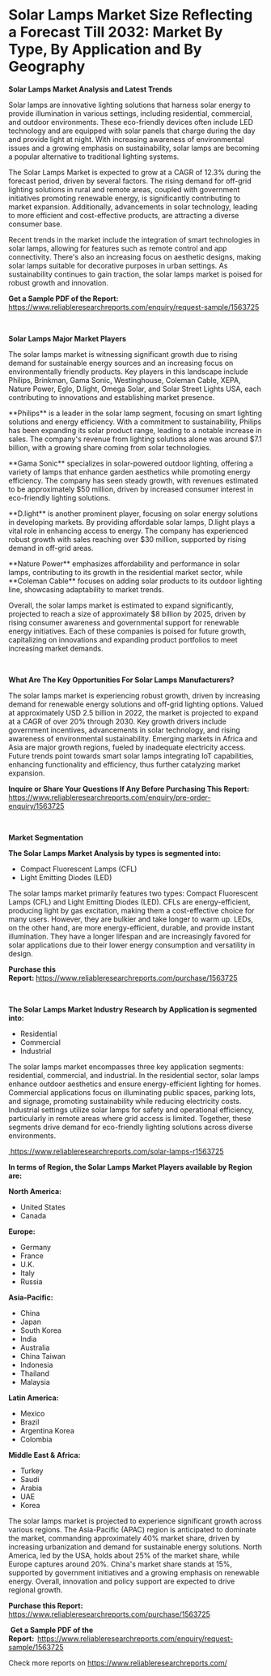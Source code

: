 <p><h1>Solar Lamps Market Size Reflecting a Forecast Till 2032: Market By Type, By Application and By Geography</h1></p><p><strong>Solar Lamps Market Analysis and Latest Trends</strong></p>
<p><p>Solar lamps are innovative lighting solutions that harness solar energy to provide illumination in various settings, including residential, commercial, and outdoor environments. These eco-friendly devices often include LED technology and are equipped with solar panels that charge during the day and provide light at night. With increasing awareness of environmental issues and a growing emphasis on sustainability, solar lamps are becoming a popular alternative to traditional lighting systems.</p><p>The Solar Lamps Market is expected to grow at a CAGR of 12.3% during the forecast period, driven by several factors. The rising demand for off-grid lighting solutions in rural and remote areas, coupled with government initiatives promoting renewable energy, is significantly contributing to market expansion. Additionally, advancements in solar technology, leading to more efficient and cost-effective products, are attracting a diverse consumer base. </p><p>Recent trends in the market include the integration of smart technologies in solar lamps, allowing for features such as remote control and app connectivity. There's also an increasing focus on aesthetic designs, making solar lamps suitable for decorative purposes in urban settings. As sustainability continues to gain traction, the solar lamps market is poised for robust growth and innovation.</p></p>
<p><strong>Get a Sample PDF of the Report:&nbsp;</strong> <a href="https://www.reliableresearchreports.com/enquiry/request-sample/1563725?utm_campaign=3253&utm_medium=2&utm_source=Github&utm_content=ia&utm_term=05042025&utm_id=solar-lamps">https://www.reliableresearchreports.com/enquiry/request-sample/1563725</a></p>
<p>&nbsp;</p>
<p><strong>Solar Lamps Major Market Players</strong></p>
<p><p>The solar lamps market is witnessing significant growth due to rising demand for sustainable energy sources and an increasing focus on environmentally friendly products. Key players in this landscape include Philips, Brinkman, Gama Sonic, Westinghouse, Coleman Cable, XEPA, Nature Power, Eglo, D.light, Omega Solar, and Solar Street Lights USA, each contributing to innovations and establishing market presence.</p><p>**Philips** is a leader in the solar lamp segment, focusing on smart lighting solutions and energy efficiency. With a commitment to sustainability, Philips has been expanding its solar product range, leading to a notable increase in sales. The company's revenue from lighting solutions alone was around $7.1 billion, with a growing share coming from solar technologies.</p><p>**Gama Sonic** specializes in solar-powered outdoor lighting, offering a variety of lamps that enhance garden aesthetics while promoting energy efficiency. The company has seen steady growth, with revenues estimated to be approximately $50 million, driven by increased consumer interest in eco-friendly lighting solutions.</p><p>**D.light** is another prominent player, focusing on solar energy solutions in developing markets. By providing affordable solar lamps, D.light plays a vital role in enhancing access to energy. The company has experienced robust growth with sales reaching over $30 million, supported by rising demand in off-grid areas.</p><p>**Nature Power** emphasizes affordability and performance in solar lamps, contributing to its growth in the residential market sector, while **Coleman Cable** focuses on adding solar products to its outdoor lighting line, showcasing adaptability to market trends.</p><p>Overall, the solar lamps market is estimated to expand significantly, projected to reach a size of approximately $8 billion by 2025, driven by rising consumer awareness and governmental support for renewable energy initiatives. Each of these companies is poised for future growth, capitalizing on innovations and expanding product portfolios to meet increasing market demands.</p></p>
<p>&nbsp;</p>
<p><strong>What Are The Key Opportunities For Solar Lamps Manufacturers?</strong></p>
<p><p>The solar lamps market is experiencing robust growth, driven by increasing demand for renewable energy solutions and off-grid lighting options. Valued at approximately USD 2.5 billion in 2022, the market is projected to expand at a CAGR of over 20% through 2030. Key growth drivers include government incentives, advancements in solar technology, and rising awareness of environmental sustainability. Emerging markets in Africa and Asia are major growth regions, fueled by inadequate electricity access. Future trends point towards smart solar lamps integrating IoT capabilities, enhancing functionality and efficiency, thus further catalyzing market expansion.</p></p>
<p><strong>Inquire or Share Your Questions If Any Before Purchasing This Report:</strong> <a href="https://www.reliableresearchreports.com/enquiry/pre-order-enquiry/1563725?utm_campaign=3253&utm_medium=2&utm_source=Github&utm_content=ia&utm_term=05042025&utm_id=solar-lamps">https://www.reliableresearchreports.com/enquiry/pre-order-enquiry/1563725</a></p>
<p>&nbsp;</p>
<p><strong>Market Segmentation</strong></p>
<p><strong>The Solar Lamps Market Analysis by types is segmented into:</strong></p>
<p><ul><li>Compact Fluorescent Lamps (CFL)</li><li>Light Emitting Diodes (LED)</li></ul></p>
<p><p>The solar lamps market primarily features two types: Compact Fluorescent Lamps (CFL) and Light Emitting Diodes (LED). CFLs are energy-efficient, producing light by gas excitation, making them a cost-effective choice for many users. However, they are bulkier and take longer to warm up. LEDs, on the other hand, are more energy-efficient, durable, and provide instant illumination. They have a longer lifespan and are increasingly favored for solar applications due to their lower energy consumption and versatility in design.</p></p>
<p><strong>Purchase this Report:&nbsp;</strong><a href="https://www.reliableresearchreports.com/purchase/1563725?utm_campaign=3253&utm_medium=2&utm_source=Github&utm_content=ia&utm_term=05042025&utm_id=solar-lamps">https://www.reliableresearchreports.com/purchase/1563725</a></p>
<p>&nbsp;</p>
<p><strong>The Solar Lamps Market Industry Research by Application is segmented into:</strong></p>
<p><ul><li>Residential</li><li>Commercial</li><li>Industrial</li></ul></p>
<p><p>The solar lamps market encompasses three key application segments: residential, commercial, and industrial. In the residential sector, solar lamps enhance outdoor aesthetics and ensure energy-efficient lighting for homes. Commercial applications focus on illuminating public spaces, parking lots, and signage, promoting sustainability while reducing electricity costs. Industrial settings utilize solar lamps for safety and operational efficiency, particularly in remote areas where grid access is limited. Together, these segments drive demand for eco-friendly lighting solutions across diverse environments.</p></p>
<p><a href="https://www.reliableresearchreports.com/solar-lamps-r1563725?utm_campaign=3253&utm_medium=2&utm_source=Github&utm_content=ia&utm_term=05042025&utm_id=solar-lamps">&nbsp;https://www.reliableresearchreports.com/solar-lamps-r1563725</a></p>
<p><strong>In terms of Region, the Solar Lamps Market Players available by Region are:</strong></p>
<p>
    <p> <strong> North America: </strong>
        <ul>
            <li>United States</li>
            <li>Canada</li>
        </ul>
        </p> 
    <p> <strong> Europe: </strong>
        <ul>
            <li>Germany</li>
            <li>France</li>
            <li>U.K.</li>
            <li>Italy</li>
            <li>Russia</li>
        </ul>
        </p> 
    <p> <strong> Asia-Pacific: </strong>
        <ul>
            <li>China</li>
            <li>Japan</li>
            <li>South Korea</li>
            <li>India</li>
            <li>Australia</li>
            <li>China Taiwan</li>
            <li>Indonesia</li>
            <li>Thailand</li>
            <li>Malaysia</li>
        </ul>
        </p> 
    <p> <strong> Latin America: </strong>
        <ul>
            <li>Mexico</li>
            <li>Brazil</li>
            <li>Argentina Korea</li>
            <li>Colombia</li>
        </ul>
        </p> 
    <p> <strong> Middle East & Africa: </strong>
        <ul>
            <li>Turkey</li>
            <li>Saudi</li>
            <li>Arabia</li>
            <li>UAE</li>
            <li>Korea</li>
        </ul>
    </p>
    </p>
<p><p>The solar lamps market is projected to experience significant growth across various regions. The Asia-Pacific (APAC) region is anticipated to dominate the market, commanding approximately 40% market share, driven by increasing urbanization and demand for sustainable energy solutions. North America, led by the USA, holds about 25% of the market share, while Europe captures around 20%. China's market share stands at 15%, supported by government initiatives and a growing emphasis on renewable energy. Overall, innovation and policy support are expected to drive regional growth.</p></p>
<p><strong>Purchase this Report: </strong><a href="https://www.reliableresearchreports.com/purchase/1563725?utm_campaign=3253&utm_medium=2&utm_source=Github&utm_content=ia&utm_term=05042025&utm_id=solar-lamps">https://www.reliableresearchreports.com/purchase/1563725</a></p>
<p>&nbsp;<strong>Get a Sample PDF of the Report:&nbsp;&nbsp;</strong><a href="https://www.reliableresearchreports.com/enquiry/request-sample/1563725?utm_campaign=3253&utm_medium=2&utm_source=Github&utm_content=ia&utm_term=05042025&utm_id=solar-lamps">https://www.reliableresearchreports.com/enquiry/request-sample/1563725</a></p>
<p><strong></strong></p>
<p>Check more reports on <a href="https://www.reliableresearchreports.com/?utm_campaign=3253&utm_medium=2&utm_source=Github&utm_content=ia&utm_term=05042025&utm_id=solar-lamps">https://www.reliableresearchreports.com/</a></p>